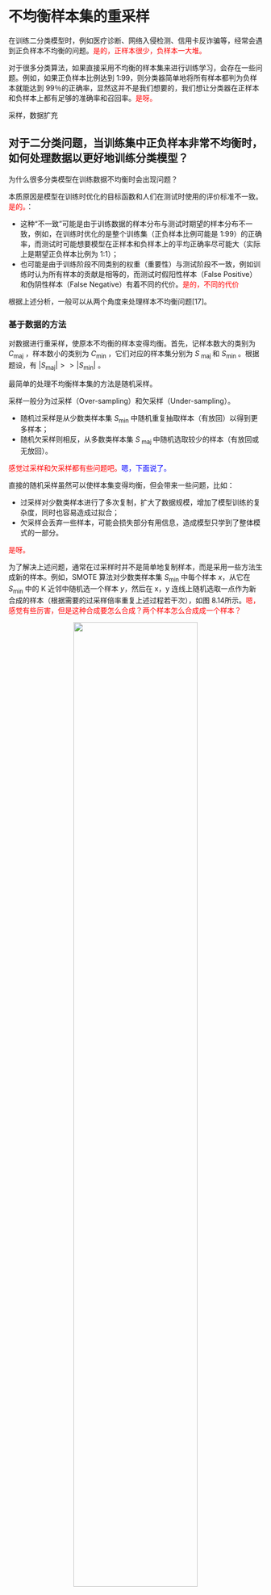 
# 不均衡样本集的重采样

在训练二分类模型时，例如医疗诊断、网络入侵检测、信用卡反诈骗等，经常会遇到正负样本不均衡的问题。<span style="color:red;">是的，正样本很少，负样本一大堆。</span>

对于很多分类算法，如果直接采用不均衡的样本集来进行训练学习，会存在一些问题。例如，如果正负样本比例达到 1∶99，则分类器简单地将所有样本都判为负样本就能达到 99％的正确率，显然这并不是我们想要的，我们想让分类器在正样本和负样本上都有足够的准确率和召回率。<span style="color:red;">是呀。</span>


采样，数据扩充

## 对于二分类问题，当训练集中正负样本非常不均衡时，如何处理数据以更好地训练分类模型？


为什么很多分类模型在训练数据不均衡时会出现问题？

本质原因是模型在训练时优化的目标函数和人们在测试时使用的评价标准不一致。<span style="color:red;">是的。</span>：

- 这种“不一致”可能是由于训练数据的样本分布与测试时期望的样本分布不一致，例如，在训练时优化的是整个训练集（正负样本比例可能是 1∶99）的正确率，而测试时可能想要模型在正样本和负样本上的平均正确率尽可能大（实际上是期望正负样本比例为 1∶1）；
- 也可能是由于训练阶段不同类别的权重（重要性）与测试阶段不一致，例如训练时认为所有样本的贡献是相等的，而测试时假阳性样本（False Positive）和伪阴性样本（False Negative）有着不同的代价。<span style="color:red;">是的，不同的代价</span>

根据上述分析，一般可以从两个角度来处理样本不均衡问题[17]。

### 基于数据的方法

对数据进行重采样，使原本不均衡的样本变得均衡。首先，记样本数大的类别为 $C_{\mathrm{maj}}$ ，样本数小的类别为 $C_{\mathrm{min}}$ ，它们对应的样本集分别为 $S_{\text { maj }}$ 和 $S_{\mathrm{min}}$ 。根据题设，有 $\left|S_{\mathrm{maj}}\right|>>\left| S_{\mathrm{min}}\right|$ 。

最简单的处理不均衡样本集的方法是随机采样。

采样一般分为过采样（Over-sampling）和欠采样（Under-sampling）。

- 随机过采样是从少数类样本集 $S_{\mathrm{min}}$ 中随机重复抽取样本（有放回）以得到更多样本；
- 随机欠采样则相反，从多数类样本集 $S_{\text { maj }}$ 中随机选取较少的样本（有放回或无放回）。

<span style="color:red;">感觉过采样和欠采样都有些问题吧。</span><span style="color:blue;">嗯，下面说了。</span>

直接的随机采样虽然可以使样本集变得均衡，但会带来一些问题，比如：

- 过采样对少数类样本进行了多次复制，扩大了数据规模，增加了模型训练的复杂度，同时也容易造成过拟合；
- 欠采样会丢弃一些样本，可能会损失部分有用信息，造成模型只学到了整体模式的一部分。

<span style="color:red;">是呀。</span>

为了解决上述问题，通常在过采样时并不是简单地复制样本，而是采用一些方法生成新的样本。例如，SMOTE 算法对少数类样本集 $S_{\mathrm{min}}$ 中每个样本 $x$，从它在 $S_{\mathrm{min}}$ 中的 K 近邻中随机选一个样本 $y$，然后在 x，y 连线上随机选取一点作为新合成的样本（根据需要的过采样倍率重复上述过程若干次），如图 8.14所示。<span style="color:red;">嗯，感觉有些厉害，但是这种合成要怎么合成？两个样本怎么合成成一个样本？</span>

<p align="center">
    <img width="70%" height="70%" src="http://images.iterate.site/blog/image/20190413/S3nNGWm7sKpE.png?imageslim">
</p>

这种合成新样本的过采样方法可以降低过拟合的风险。<span style="color:red;">嗯，的确。</span>


SMOTE 算法为每个少数类样本合成相同数量的新样本，这可能会增大类间重叠度，并且会生成一些不能提供有益信息的样本。<span style="color:red;">是呀。</span>

为此出现 Borderline-SMOTE、ADASYN 等改进算法。

- Borderline-SMOTE 只给那些处在分类边界上的少数类样本合成新样本，
- 而 ADASYN 则给不同的少数类样本合成不同个数的新样本。

此外，还可以采用一些数据清理方法（如基于 Tomek Links）来进一步降低合成样本带来的类间重叠，以得到更加良定义（well-defined）的类簇，从而更好地训练分类器。<span style="color:red;">哇塞，这么厉害！简直了，各种手段，厉害！都要总结进来。</span>


同样地，对于欠采样，可以采用 Informed Undersampling 来解决由于随机欠采样带来的数据丢失问题。常见的 Informed Undersampling 算法有：

- Easy Ensemble 算法。每次从多数类 $S_{\mathrm{maj}}$ 中上随机抽取一个子集 $E\left(|E| \approx\left|S_{\min }\right|\right)$ ，然后用 $E+S_{\min }$ 训练一个分类器；重复上述过程若干次，得到多个分类器，最终的分类结果是这多个分类器结果的融合。<span style="color:red;">嗯，感觉还是有道理的。</span>
- Balance Cascade 算法。级联结构，在每一级中从多数类 $S_{\mathrm{maj}}$ 中随机抽取子集 $E$ ，用 $E+S_{\mathrm{min}}$ 训练该级的分类器；然后将 $S_{\text { maj }}$ 中能够被当前分类器正确判别的样本剔除掉，继续下一级的操作，重复若干次得到级联结构；最终的输出结果也是各级分类器结果的融合。<span style="color:red;">是的，这个感觉类似决策树。</span>
- 其他诸如 NearMiss（利用 K 近邻信息挑选具有代表性的样本）、One-sided Selection（采用数据清理技术）等算法。<span style="color:red;">这些也要总结下。</span>


在实际应用中，具体的采样操作可能并不总是如上述几个算法一样，但基本思路很多时候还是一致的。例如：

- 基于聚类的采样方法，利用数据的类簇信息来指导过采样/欠采样操作；
- 经常用到的数据扩充方法也是一种过采样，对少数类样本进行一些噪声扰动或变换（如图像数据集中对图片进行裁剪、翻转、旋转、加光照等）以构造出新的样本；
- 而 Hard Negative Mining则是一种欠采样，把比较难的样本抽出来用于迭代分类器。


### 基于算法的方法

在样本不均衡时，也可以通过改变模型训练时的目标函数（如代价敏感学习中不同类别有不同的权重）来矫正这种不平衡性；当样本数目极其不均衡时，也可以将问题转化为单类
学习（one-class learning）、异常检测（anomaly detection）。本节主要关注采样，不再赘述。<span style="color:red;">哇塞！思路清奇呀！竟然可以转化成单类检测和异常检测。嗯，还是要再补充下的。</span>



## 总结与扩展

在实际面试时，这道题还有很多可扩展的知识点。例如：

- 模型在不均衡样本集上的评价标准
- 不同样本量（绝对数值）下如何选择合适的处理方法（考虑正负样本比例为 1∶100和 1000∶100000的区别）
- 代价敏感学习和采样方法的区别、联系以及效果对比等。<span style="color:red;">嗯，这个也想知道。</span>

<span style="color:red;">这些都要总结，弄清楚。</span>




# 相关

- 《百面机器学习》
